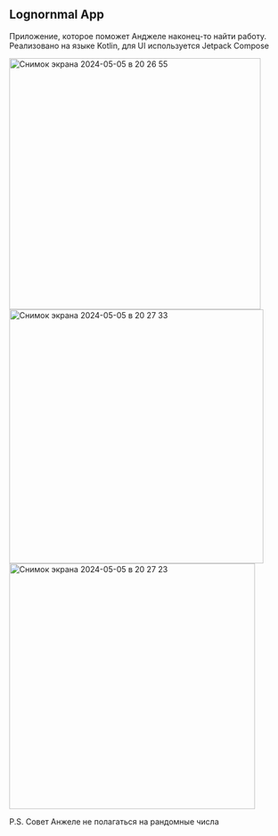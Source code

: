 ## Lognornmal App
Приложение, которое поможет Анджеле наконец-то найти работу.
Реализовано на языке Kotlin, для UI используется Jetpack Compose

<img width="451" alt="Снимок экрана 2024-05-05 в 20 26 55" src="https://github.com/werder168/LognormalAndorid/assets/156308637/8932e625-1a86-4960-8381-cc71d377bdfc">
<img width="456" alt="Снимок экрана 2024-05-05 в 20 27 33" src="https://github.com/werder168/LognormalAndorid/assets/156308637/eff73df4-ecaf-4375-85d4-cc0d1ecbbbfd">
<img width="441" alt="Снимок экрана 2024-05-05 в 20 27 23" src="https://github.com/werder168/LognormalAndorid/assets/156308637/9ec283d0-e169-44b3-aec6-c1f5fd7d007e">

P.S. Совет Анжеле не полагаться на рандомные числа
